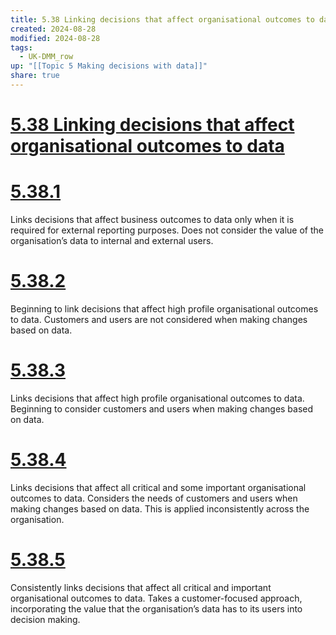 ```yaml
---
title: 5.38 Linking decisions that affect organisational outcomes to data
created: 2024-08-28
modified: 2024-08-28
tags:
  - UK-DMM_row
up: "[[Topic 5 Making decisions with data]]"
share: true
---
```

# [5.38 Linking decisions that affect organisational outcomes to data](5.38%20Linking%20decisions%20that%20affect%20organisational%20outcomes%20to%20data.md)
# [5.38.1](5.38.1.md)

Links decisions that affect business outcomes to data only when it is required for external reporting purposes. Does not consider the value of the organisation’s data to internal and external users.

# [5.38.2](5.38.2.md)

Beginning to link decisions that affect high profile organisational outcomes to data. Customers and users are not considered when making changes based on data.

# [5.38.3](5.38.3.md)

Links decisions that affect high profile organisational outcomes to data. Beginning to consider customers and users when making changes based on data.

# [5.38.4](5.38.4.md)

Links decisions that affect all critical and some important organisational outcomes to data. Considers the needs of customers and users when making changes based on data. This is applied inconsistently across the organisation.

# [5.38.5](5.38.5.md)

Consistently links decisions that affect all critical and important organisational outcomes to data. Takes a customer-focused approach, incorporating the value that the organisation’s data has to its users into decision making.
